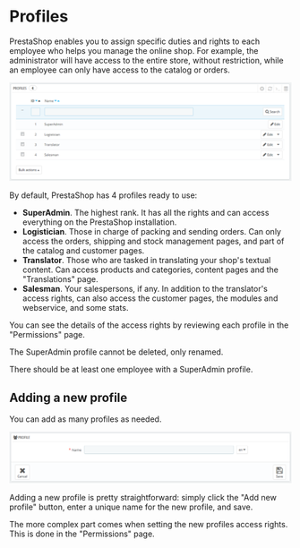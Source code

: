 # Profiles

PrestaShop enables you to assign specific duties and rights to each employee who helps you manage the online shop. For example, the administrator will have access to the entire store, without restriction, while an employee can only have access to the catalog or orders.

![](../../../../.gitbook/assets/43089950%20%284%29%20%281%29.png)

By default, PrestaShop has 4 profiles ready to use:

* **SuperAdmin**. The highest rank. It has all the rights and can access everything on the PrestaShop installation.
* **Logistician**. Those in charge of packing and sending orders. Can only access the orders, shipping and stock management pages, and part of the catalog and customer pages.
* **Translator**. Those who are tasked in translating your shop's textual content. Can access products and categories, content pages and the "Translations" page.
* **Salesman**. Your salespersons, if any. In addition to the translator's access rights, can also access the customer pages, the modules and webservice, and some stats.

You can see the details of the access rights by reviewing each profile in the "Permissions" page.

The SuperAdmin profile cannot be deleted, only renamed.

There should be at least one employee with a SuperAdmin profile.

## Adding a new profile <a id="Profiles-Addinganewprofile"></a>

You can add as many profiles as needed.

![](../../../../.gitbook/assets/43089952%20%284%29%20%282%29.png)

Adding a new profile is pretty straightforward: simply click the "Add new profile" button, enter a unique name for the new profile, and save.

The more complex part comes when setting the new profiles access rights. This is done in the "Permissions" page.

